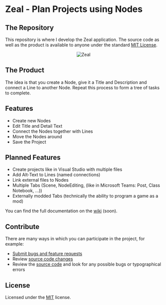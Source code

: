# Zeal - Plan Projects using Nodes

## The Repository
This repository is where I develop the Zeal application. The source code as well as the product is available to anyone under the standard [MIT License](https://github.com/CAt0mIcS/NodePlanningEditor/blob/master/LICENSE.txt).

<p align="center">
  <img alt="Zeal", src="https://github.com/CAt0mIcS/NodePlanningEditor/blob/ProjectOverhaul/assets/Demonstration/DemonstrationPicture.jpg">
</p>

## The Product
The idea is that you create a Node, give it a Title and Description and connect a Line to another Node. Repeat this process to form a tree of tasks to complete.

## Features
* Create new Nodes
* Edit Title and Detail Text
* Connect the Nodes together with Lines
* Move the Nodes around
* Save the Project


## Planned Features
* Create projects like in Visual Studio with multiple files
* Add Alt-Text to Lines (named connections)
* Link external files to Nodes
* Multiple Tabs (Scene, NodeEditing, (like in Microsoft Teams: Post, Class Notebook, ...))
* Externally modded Tabs (technically the ability to program a game as a mod)

You can find the full documentation on the [wiki](https://github.com/CAt0mIcS/NodePlanningEditor/wiki) (soon).

## Contribute
There are many ways in which you can participate in the project, for example:
* [Submit bugs and feature requests](https://github.com/CAt0mIcS/NodePlanningEditor/issues)
* Review [source code changes](https://github.com/CAt0mIcS/NodePlanningEditor/pulls)
* Review the [source code](https://github.com/CAt0mIcS/NodePlanningEditor) and look for any possible bugs or typographical errors

## License
Licensed under the [MIT](https://github.com/CAt0mIcS/NodePlanningEditor/blob/master/LICENSE.txt) license.
